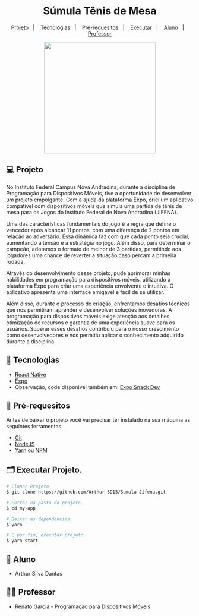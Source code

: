 <h1 align="center">
  Súmula Tênis de Mesa 
</h1>

<p align="center">
  <a href="#-Projeto">Projeto</a>&nbsp;&nbsp;&nbsp;|&nbsp;&nbsp;&nbsp;
  <a href="#-Tecnologias">Tecnologias</a>&nbsp;&nbsp;&nbsp;|&nbsp;&nbsp;&nbsp;
  <a href="#-Pré-requesitos">Pré-requesitos</a>&nbsp;&nbsp;&nbsp;|&nbsp;&nbsp;&nbsp;
  <a href="#-Executar Projeto">Executar</a>&nbsp;&nbsp;&nbsp;|&nbsp;&nbsp;&nbsp;
  <a href="#-Aluno">Aluno</a>&nbsp;&nbsp;&nbsp;|&nbsp;&nbsp;&nbsp;
  <a href="#-Professor">Professor</a>
</p>

<p align="center">
  <img src="https://flagsmith.com/static/1891f951a663015f1097fbd9726332f9/all-logos.png" width="300px">
</p>
 
## 💻 Projeto

No Instituto Federal Campus Nova Andradina, durante a disciplina de Programação para Dispositivos Móveis, tive a oportunidade de desenvolver um projeto empolgante. Com a ajuda da plataforma Expo, criei um aplicativo compatível com dispositivos móveis que simula uma partida de tênis de mesa para os Jogos do Instituto Federal de Nova Andradina (JIFENA).

Uma das características fundamentais do jogo é a regra que define o vencedor após alcançar 11 pontos, com uma diferença de 2 pontos em relação ao adversário. Essa dinâmica faz com que cada ponto seja crucial, aumentando a tensão e a estratégia no jogo. Além disso, para determinar o campeão, adotamos o formato de melhor de 3 partidas, permitindo aos jogadores uma chance de reverter a situação caso percam a primeira rodada.

Através do desenvolvimento desse projeto, pude aprimorar minhas habilidades em programação para dispositivos móveis, utilizando a plataforma Expo para criar uma experiência envolvente e intuitiva. O aplicativo apresenta uma interface amigável e facil de se utilizar.

Além disso, durante o processo de criação, enfrentamos desafios técnicos que nos permitiram aprender e desenvolver soluções inovadoras. A programação para dispositivos móveis exige atenção aos detalhes, otimização de recursos e garantia de uma experiência suave para os usuários. Superar esses desafios contribuiu para o nosso crescimento como desenvolvedores e nos permitiu aplicar o conhecimento adquirido durante a disciplina.

## 🚀 Tecnologias

- [React Native](https://reactnative.dev/)
- [Expo](https://expo.io/)
- Observação, code disponivel também em: [Expo Snack Dev](https://snack.expo.dev/@arthur-sd15/projeto-sumula)

## 📝 Pré-requesitos

Antes de baixar o projeto você vai precisar ter instalado na sua máquina as seguintes ferramentas:

- [Git](https://git-scm.com)
- [NodeJS](https://nodejs.org/en/)
- [Yarn](https://yarnpkg.com/) ou [NPM](https://www.npmjs.com/)

## 🗂 Executar Projeto.

```bash
# Clonar Projeto
$ git clone https://github.com/Arthur-SD15/Sumula-Jifena.git

# Entrar na pasta do projeto.
$ cd my-app

# Baixar as dependencies.
$ yarn

# E por fim, executar projeto.
$ yarn start

  ```
 
## 🧑 Aluno

- Arthur Silva Dantas

## 🧑‍🏫 Professor

- Renato Garcia - Programação para Dispositivos Móveis

